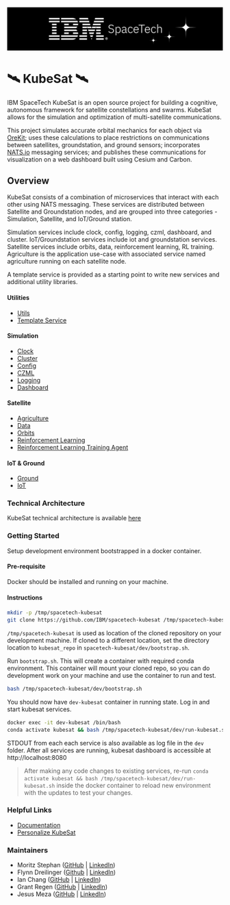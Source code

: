 # <img src="assets/IBMSpaceTechStarLogo.png" width="900">
# 🛰️ KubeSat 🛰️
IBM SpaceTech KubeSat is an open source project for building a cognitive, autonomous framework for satellite constellations and swarms. KubeSat allows for the simulation and optimization of multi-satellite communications.

This project simulates accurate orbital mechanics for each object via [OreKit](https://www.orekit.org); uses these calculations to place restrictions on communications between satellites, groundstation, and ground sensors; incorporates [NATS.io](https://nats.io) messaging services; and publishes these communications for visualization on a web dashboard built using Cesium and Carbon.

## Overview
KubeSat consists of a combination of microservices that interact with each other using NATS messaging. These services are distributed between Satellite and Groundstation nodes, and are grouped into three categories - Simulation, Satellite, and IoT/Ground station.

Simulation services include clock, config, logging, czml, dashboard, and cluster. IoT/Groundstation services include iot and groundstation services. Satellite services include orbits, data, reinforcement learning, RL training. Agriculture is the application use-case with associated service named agriculture running on each satellite node.

A template service is provided as a starting point to write new services and additional utility libraries.  

#### Utilities
* [Utils](utils)
* [Template Service](template)

#### Simulation
* [Clock](clock)
* [Cluster](cluster)
* [Config](config)
* [CZML](czml)
* [Logging](logging)
* [Dashboard](https://github.com/IBM/spacetech-kubesat/dashboard)

#### Satellite
* [Agriculture](agriculture)
* [Data](data)
* [Orbits](orbits)
* [Reinforcement Learning](rl)
* [Reinforcement Learning Training Agent](rl-training)

#### IoT & Ground
* [Ground](ground)
* [IoT](iot)

### Technical Architecture
KubeSat technical architecture is available [here](https://ibm-kubesat.gitbook.io/kubesat/project-architecture/overview)

### Getting Started
Setup development environment bootstrapped in a docker container.

#### Pre-requisite
Docker should be installed and running on your machine.

#### Instructions

```bash
mkdir -p /tmp/spacetech-kubesat
git clone https://github.com/IBM/spacetech-kubesat /tmp/spacetech-kubesat
```

`/tmp/spacetech-kubesat` is used as location of the cloned repository on your development machine. If cloned to a different location, set the directory location to `kubesat_repo` in `spacetech-kubesat/dev/bootstrap.sh`.

Run `bootstrap.sh`. This will create a container with required conda environment. This container will mount your cloned repo, so you can do development work on your machine and use the container to run and test.

```bash
bash /tmp/spacetech-kubesat/dev/bootstrap.sh
```

You should now have `dev-kubesat` container in running state. Log in and start kubesat services.

```bash
docker exec -it dev-kubesat /bin/bash
conda activate kubesat && bash /tmp/spacetech-kubesat/dev/run-kubesat.sh
```

STDOUT from each each service is also available as log file in the `dev` folder. After all services are running, kubesat dashboard is accessible at http://localhost:8080

> After making any code changes to existing services, re-run `conda activate kubesat && bash /tmp/spacetech-kubesat/dev/run-kubesat.sh` inside the docker container to reload new environment with the updates to test your changes.


### Helpful Links
* [Documentation](https://ibm-kubesat.gitbook.io/kubesat/)
* [Personalize KubeSat](https://ibm-kubesat.gitbook.io/kubesat/personalize-to-your-use-case)


### Maintainers

* Moritz Stephan ([GitHub](https://github.com/austrian-code-wizard) | [LinkedIn](https://www.linkedin.com/in/moritz-stephan))
* Flynn Dreilinger ([Github](https://github.com/polygnomial) | [LinkedIn](https://www.linkedin.com/in/flynnd))
* Ian Chang ([GitHub](https://github.com/iannchang) | [LinkedIn](https://www.linkedin.com/in/ianchang2000/))
* Grant Regen ([GitHub](https://github.com/grantregen) | [LinkedIn](https://www.linkedin.com/in/grant-regen))
* Jesus Meza ([GitHub](https://github.com/jemeza) | [LinkedIn](https://www.linkedin.com/in/jesusmero/))
